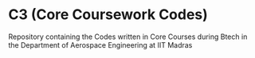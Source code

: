 # C3 (Core Coursework Codes)
Repository containing the Codes written in Core Courses during Btech in the Department of Aerospace Engineering at IIT Madras
